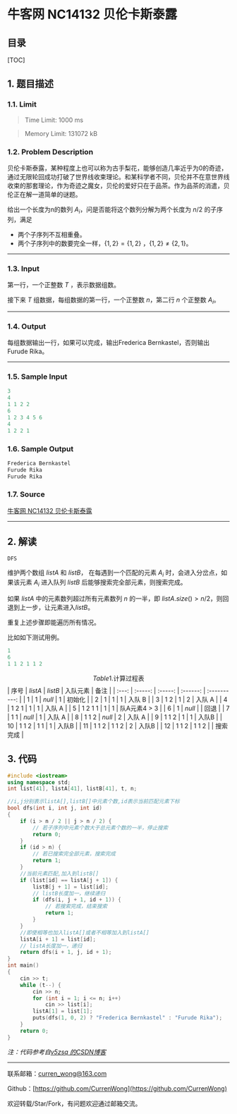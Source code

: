 牛客网 NC14132 贝伦卡斯泰露
===

目录
---

[TOC]

## 1. 题目描述

### 1.1. Limit

>Time Limit: 1000 ms

>Memory Limit: 131072 kB

### 1.2. Problem Description

贝伦卡斯泰露，某种程度上也可以称为古手梨花，能够创造几率近乎为0的奇迹，通过无限轮回成功打破了世界线收束理论。和某科学者不同，贝伦并不在意世界线收束的那套理论，作为奇迹之魔女，贝伦的爱好只在于品茶。作为品茶的消遣，贝伦正在解一道简单的谜题。

给出一个长度为n的数列 $A_i$，问是否能将这个数列分解为两个长度为 $n/2$ 的子序列，满足

- 两个子序列不互相重叠。
- 两个子序列中的数要完全一样，$\{1, 2\} = \{1, 2\}$ ，$\{1, 2\} \ne \{2, 1\}$。

---

### 1.3. Input

第一行，一个正整数 $T$ ，表示数据组数。

接下来 $T$ 组数据，每组数据的第一行，一个正整数 $n$，第二行 $n$ 个正整数 $A_i$。

---

### 1.4. Output

每组数据输出一行，如果可以完成，输出Frederica Bernkastel，否则输出Furude Rika。

---

### 1.5. Sample Input

```cpp
3
4
1 1 2 2
6
1 2 3 4 5 6
4
1 2 2 1
```

### 1.6. Sample Output

```cpp
Frederica Bernkastel
Furude Rika
Furude Rika
```

### 1.7. Source

[牛客网 NC14132 贝伦卡斯泰露](https://ac.nowcoder.com/acm/problem/14132)

---

## 2. 解读

`DFS`

维护两个数组 $listA$ 和 $listB$， 在每遇到一个匹配的元素 $A_i$ 时，会进入分岔点，如果该元素 $A_i$ 进入队列 $listB$ 后能够搜索完全部元素，则搜索完成。

如果 $listA$ 中的元素数列超过所有元素数列 $n$ 的一半，即 $listA.size() > n / 2$，则回退到上一步，让元素进入$listB$。

重复上述步骤即能遍历所有情况。

比如如下测试用例。

```cpp
1
6
1 1 2 1 1 2
```

$$
Table 1. \text{计算过程表}
$$
| 序号  | $listA$ | $listB$ | 入队元素 |     备注     |
| :---: | :-----: | :-----: | :------: | :----------: |
|   1   |    1    | $null$  |    1     |    初始化    |
|   2   |    1    |    1    |    1     |    入队 B    |
|   3   |   1 2   |    1    |    2     |    入队 A    |
|   4   |  1 2 1  |    1    |    1     |    入队 A    |
|   5   | 1 2 1 1 |    1    |    1     | 队A元素4 > 3 |
|   6   |    1    | $null$  |          |     回退     |
|   7   |   1 1   | $null$  |    1     |    入队 A    |
|   8   |  1 1 2  | $null$  |    2     |    入队 A    |
|   9   |  1 1 2  |    1    |    1     |    入队B     |
|  10   |  1 1 2  |   1 1   |    1     |    入队B     |
|  11   |  1 1 2  |  1 1 2  |    2     |    入队B     |
|  12   |  1 1 2  |  1 1 2  |          |   搜索完成   |

## 3. 代码

```cpp
#include <iostream>
using namespace std;
int list[41], listA[41], listB[41], t, n;

//i,j分别表示listA[],listB[]中元素个数,id表示当前匹配元素下标
bool dfs(int i, int j, int id)
{
    if (i > n / 2 || j > n / 2) {
        // 若子序列中元素个数大于总元素个数的一半，停止搜索
        return 0;
    }
    if (id > n) {
        // 若已搜索完全部元素，搜索完成
        return 1;
    }
    //当前元素匹配,加入到listB[]
    if (list[id] == listA[j + 1]) {
        listB[j + 1] = list[id];
        // listB长度加一，继续递归
        if (dfs(i, j + 1, id + 1)) {
            // 若搜索完成，结束搜索
            return 1;
        }
    }
    //即使相等也加入listA[]或者不相等加入到listA[]
    listA[i + 1] = list[id];
    // listA长度加一，递归
    return dfs(i + 1, j, id + 1);
}
int main()
{
    cin >> t;
    while (t--) {
        cin >> n;
        for (int i = 1; i <= n; i++)
            cin >> list[i];
        listA[1] = list[1];
        puts(dfs(1, 0, 2) ? "Frederica Bernkastel" : "Furude Rika");
    }
    return 0;
}
```

_注：代码参考自[v5zsq 的CSDN博客](https://blog.csdn.net/v5zsq/article/details/83618293)_

---

联系邮箱：curren_wong@163.com

Github：[https://github.com/CurrenWong](https://github.com/CurrenWong)

欢迎转载/Star/Fork，有问题欢迎通过邮箱交流。

